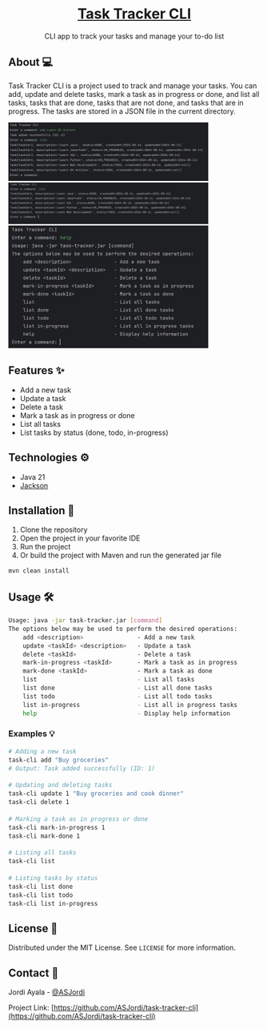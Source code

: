 <div align="center">
  <h1 align="center"><a href="https://github.com/ASJordi/task-tracker-cli">Task Tracker CLI</a></h1>

  <p align="center">CLI app to track your tasks and manage your to-do list</p>
</div>

## About :computer:

Task Tracker CLI is a project used to track and manage your tasks. You can add, update and delete tasks, mark a task as in progress or done, and list all tasks, tasks that are done, tasks that are not done, and tasks that are in progress. The tasks are stored in a JSON file in the current directory.

<img src="src/main/resources/app01.png" alt="Task Tracker CLI" width="400"/> <br>
<img src="src/main/resources/app02.png" alt="Task Tracker CLI" width="400"/>
<img src="src/main/resources/app03.png" alt="Task Tracker CLI" width="400"/>

## Features :sparkles:

- Add a new task
- Update a task
- Delete a task
- Mark a task as in progress or done
- List all tasks
- List tasks by status (done, todo, in-progress)

## Technologies :gear:

- Java 21
- [Jackson](https://github.com/FasterXML/jackson-databind/)

## Installation :floppy_disk:

1. Clone the repository
2. Open the project in your favorite IDE
3. Run the project
4. Or build the project with Maven and run the generated jar file

```bash
mvn clean install
```

## Usage :hammer_and_wrench:
```bash
Usage: java -jar task-tracker.jar [command]
The options below may be used to perform the desired operations:
    add <description>               - Add a new task
    update <taskId> <description>   - Update a task
    delete <taskId>                 - Delete a task
    mark-in-progress <taskId>       - Mark a task as in progress
    mark-done <taskId>              - Mark a task as done
    list                            - List all tasks
    list done                       - List all done tasks
    list todo                       - List all todo tasks
    list in-progress                - List all in progress tasks
    help                            - Display help information
```

### Examples :bulb:

```bash
# Adding a new task
task-cli add "Buy groceries"
# Output: Task added successfully (ID: 1)

# Updating and deleting tasks
task-cli update 1 "Buy groceries and cook dinner"
task-cli delete 1

# Marking a task as in progress or done
task-cli mark-in-progress 1
task-cli mark-done 1

# Listing all tasks
task-cli list

# Listing tasks by status
task-cli list done
task-cli list todo
task-cli list in-progress
```

## License :page_facing_up:

Distributed under the MIT License. See `LICENSE` for more information.

## Contact :email:

Jordi Ayala - [@ASJordi](https://twitter.com/ASJordi)

Project Link: [https://github.com/ASJordi/task-tracker-cli](https://github.com/ASJordi/task-tracker-cli)